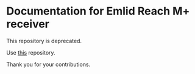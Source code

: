 # Documentation for Emlid Reach M+ receiver

This repository is deprecated.

Use [this](https://github.com/emlid/emlid-docs) repository.

Thank you for your contributions.
